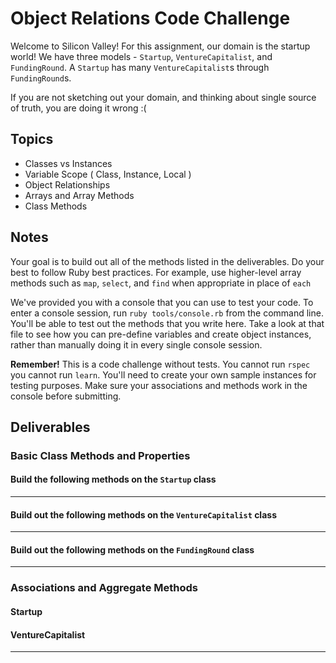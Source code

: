 # Object Relations Code Challenge

Welcome to Silicon Valley! For this assignment, our domain is the startup world! We have three models - `Startup`, `VentureCapitalist`, and `FundingRound`. A `Startup` has many `VentureCapitalist`s through `FundingRound`s.

If you are not sketching out your domain, and thinking about single source of truth,
you are doing it wrong :(

## Topics

- Classes vs Instances
- Variable Scope ( Class, Instance, Local )
- Object Relationships
- Arrays and Array Methods
- Class Methods

## Notes

Your goal is to build out all of the methods listed in the deliverables. Do your best to follow Ruby best practices. For example, use higher-level array methods such as `map`, `select`, and `find` when appropriate in place of `each`

We've provided you with a console that you can use to test your code. To enter a console session, run `ruby tools/console.rb` from the command line. You'll be able to test out the methods that you write here. Take a look at that file to see how you can pre-define variables and create object instances, rather than manually doing it in every single console session.

**Remember!** This is a code challenge without tests. You cannot run `rspec` you cannot run `learn`. You'll need to create your own sample instances for testing purposes. Make sure your associations and methods work in the console before submitting.

## Deliverables

### Basic Class Methods and Properties

#### Build the following methods on the `Startup` class

<!-- - `Startup#name`
  - returns a **string** that is the startup's name -->
<!-- - `Startup#founder`
  - returns a **string** that is the founder's name
  - Once a startup is created, the founder cannot be changed. -->
<!-- - `Startup#domain`
  - returns a **string** that is the startup's domain -->
<!-- - `Startup#pivot`
  - given a string of a **domain** and a string of a **name**, change the domain
    and name of the startup. This is the only public method through which the
    domain should be changed. -->
<!-- - `Startup.all`
  - should return **all** of the startup instances -->
<!-- - `Startup.find_by_founder`
  - given a string of a **founder's name**, returns the **first startup** whose founder's name matches
- `Startup.domains`
  - should return an **array** of all of the different startup domains -->

---

#### Build out the following methods on the `VentureCapitalist` class

<!-- - `VentureCapitalist#name`
  - returns a **string** that is the venture capitalist's name -->
<!-- - `VentureCapitalist#total_worth`
  - returns a **number** that is the total worth of this investor (e.g., think of it as how much money they have) -->
<!-- - `VentureCapitalist.all`
  - returns an array of all venture capitalists -->
<!-- - `VentureCapitalist.tres_commas_club`
  - returns an array of all venture capitalists in the Trés Commas club (they have more then 1,000,000,000 `total_worth`) -->

---

#### Build out the following methods on the `FundingRound` class

<!-- - `FundingRound#startup`
  - returns the startup object for that given funding round
  - Once a funding round is created, I should not be able to change the startup -->
<!-- - `FundingRound#venture_capitalist`
  - returns the venture capitalist object for that given funding round
  - Once a funding round is created, I should not be able to change the venture capitalist -->
<!-- - `FundingRound#type`
  - returns a **string** that is the type of funding round
  - Examples include: Angel, Pre-Seed, Seed, Series A, Series B, Series C, etc. -->
<!-- - `FundingRound#investment`
  - returns a **number** that is the amount invested during this funding round
  - This should be a float that is not a negative number. -->
<!-- - `FundingRound.all`
  - returns all of the funding rounds -->

---

### Associations and Aggregate Methods

#### Startup

<!-- - `Startup#sign_contract`
  - given a **venture capitalist object**, type of investment (as a string), and the amount invested (as a float), creates a new funding round and associates it with that startup and venture capitalist. -->
<!-- - `Startup#num_funding_rounds`
  - Returns the total number of funding rounds that the startup has gotten -->
<!-- - `Startup#total_funds`
  - Returns the total sum of investments that the startup has gotten -->
<!-- - `Startup#investors`
  - Returns a **unique** array of all the venture capitalists that have invested in this company -->
<!-- - `Startup#big_investors`
  - Returns a **unique** array of all the venture capitalists that have invested in this company and are in the Trés Commas club -->

#### VentureCapitalist

<!-- - `VentureCapitalist#offer_contract`
  - given a **startup object**, type of investment (as a string), and the amount invested (as a float), creates a new funding round and associates it with that startup and venture capitalist. -->
<!-- - `VentureCapitalist#funding_rounds`
  - returns an array of all funding rounds for that venture capitalist -->
<!-- - `VentureCapitalist#portfolio`
  - Returns a **unique** list of all startups this venture capitalist has funded -->
<!-- - `VentureCapitalist#biggest_investment`
  - returns the largest funding round given by this venture capitalist -->
<!-- - `VentureCapitalist#invested`
  - given a **domain string**, returns the total amount invested in that domain -->

---
